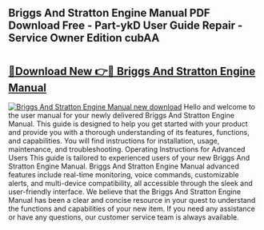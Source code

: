 ## Briggs And Stratton Engine Manual PDF Download Free - Part-ykD User Guide Repair - Service Owner Edition cubAA

# <h2><a href="http://bc8386.oget.top/?id=Briggs+And+Stratton+Engine+Manual">🔗Download New 👉🔴 Briggs And Stratton Engine Manual</a></h2>

[![Briggs And Stratton Engine Manual new download](https://i.imgur.com/5g1atiW.png)](http://bc8386.oget.top/?id=Briggs+And+Stratton+Engine+Manual)
Hello and welcome to the user manual for your newly delivered Briggs And Stratton Engine Manual. This guide is designed to help you get started with your product and provide you with a thorough understanding of its features, functions, and capabilities. You will find instructions for installation, usage, maintenance, and troubleshooting. Operating Instructions for Advanced Users This guide is tailored to experienced users of your new Briggs And Stratton Engine Manual. Briggs And Stratton Engine Manual advanced features include real-time monitoring, voice commands, customizable alerts, and multi-device compatibility, all accessible through the sleek and user-friendly interface. We believe that the Briggs And Stratton Engine Manual has been a clear and concise resource in your quest to understand the functions and capabilities of your new item. If you need any assistance or have any questions, our customer service team is always available.
